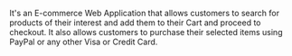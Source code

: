 It's an E-commerce Web Application that allows customers to search for products of their interest and add them to their Cart and proceed to checkout. It also allows customers to purchase their selected items using PayPal or any other Visa or Credit Card.
